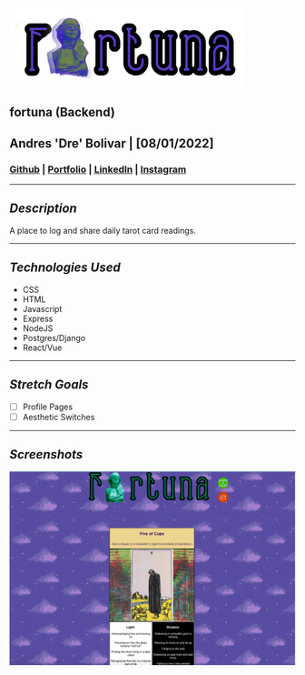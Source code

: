 ![Image](/assets/fortunabar.png)
## **fortuna (Backend)**
## Andres 'Dre' Bolivar | [08/01/2022]
### [Github](http://www.github.com/drebolivar) | [Portfolio](http://drebolivar.github.io/portfolio) | [LinkedIn](http://www.linkedin.com/in/drebolivar) | [Instagram](http://www.instagram.com/dredose) 
---

## **_Description_**
 A place to log and share daily tarot card readings.

---
## **_Technologies Used_**
- CSS
- HTML
- Javascript
- Express
- NodeJS
- Postgres/Django
- React/Vue

---

## **_Stretch Goals_**
- [ ] Profile Pages
- [ ] Aesthetic Switches

---
## **_Screenshots_**
![Image](assets/fortuna3.png)
